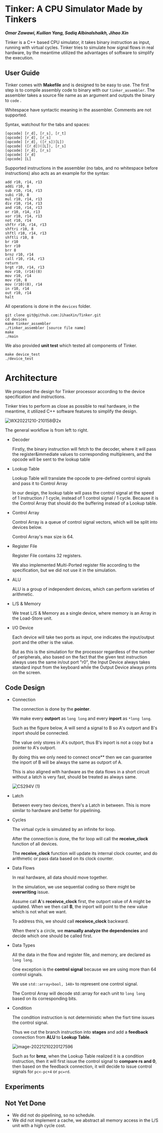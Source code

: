 # Tinker: A CPU Simulator Made by Tinkers

***Omar Zawawi, Kuilian Yang, Sadiq Albinalshaikh, Jihao Xin***

Tinker is a C++ based CPU simulator, it takes binary instruction as input, running with virtual cycles. Tinker tries to simulate how signal flows in real hardware, by the meantime utilized the advantages of software to simplify the execution.

## User Guide

Tinker comes with **Makefile** and is designed to be easy to use. The first step is to compile assembly code to binary with our `tinker_assembler`. The assembler takes a source file name as an argument and outputs the binary to `code` .

Whitespace have syntactic meaning in the assembler. Comments are not supported.

Syntax, watchout for the tabs and spaces:
```
[opcode] [r_d], [r_s], [r_t]
[opcode] [r_d], [r_s]
[opcode] [r_d], ([r_s])[L])
[opcode] ([r_d])([L]), [r_s]
[opcode] [r_d], [r_s]
[opcode] [r_d]
[opcode] [L]
```

Supported instructions in the assembler (no tabs, and no whitespace before instructions) also acts as an example for the syntax:

```
add r10, r14, r13
addi r10, 8
sub r10, r14, r13
subi r10, 8
mul r10, r14, r13
div r10, r14, r13
and r10, r14, r13
or r10, r14, r13
xor r10, r14, r13
not r10, r14
shftr r10, r14, r13
shftri r10, 8
shftl r10, r14, r13
shftli r10, 8
br r10
brr r10
brr 8
brnz r10, r14
call r10, r14, r13
return
brgt r10, r14, r13
mov r10, (r14)(8)
mov r10, r14
mov r10, 8
mov (r10)(8), r14
in r10, r14
out r10, r14
halt
```

All operations is done in the `devices` folder.

```shell
git clone git@github.com:JihaoXin/Tinker.git
cd devices
make tinker_assembler
./tinker_assembler [source file name]
make
./main
```

We also provided **unit test** which tested all components of Tinker.

```shell
make device_test
./device_test
```

# Architecture

We proposed the design for Tinker processor according to the device specification and instructions.

Tinker tries to perform as close as possible to real hardware, in the meantime, it utilized C++ software features to simplify the design.

![WX20221210-210158@2x](./assets/WX20221210-210158@2x.png)

The general workflow is from left to right.

* Decoder

  Firstly, the binary instruction will fetch to the decoder, where it will pass the register&immediate values to corresponding multiplexers, and the opcode will be sent to the lookup table 

* Lookup Table

  Lookup Table will translate the opcode to pre-defined control signals and pass it to Control Array

  In our design, the lookup table will pass the control signal at the speed of 1 instruction / 1 cycle, instead of 1 control signal / 1 cycle. Because it is the Control Array that should do the buffering instead of a Lookup table.

* Control Array

  Control Array is a queue of control signal vectors, which will be split into devices below.

  Control Array's max size is 64.

* Register File

  Register File contains 32 registers.

  We also implemented Multi-Ported register file according to the specification, but we did not use it in the simulation.

* ALU

  ALU is a group of independent devices, which can perform varieties of arithmetic.

* L/S \& Memory

  We treat L/S \& Memory as a single device,  where memory is an Array in the Load-Store unit.

* I/O Device

  Each device will take two ports as input, one indicates the input/output port and the other is the value.

  But as this is the simulation for the processor regardless of the number of peripherals, also based on the fact that the given test instruction always uses the same in/out port "r0", the Input Device always takes standard input from the keyboard while the Output Device always prints on the screen.

  

## Code Design

* Connection

  The connection is done by the **pointer**.

  We make every **outport** as `long long` and every **inport** as `*long long`.

  Such as the figure below, A will send a signal to B so A's outport and B's inport should be connected.

  The value only stores in A's outport, thus B's inport is not a copy but a pointer to A's outport.

  By doing this we only need to connect once** then we can guarantee the inport of B will be always the same as outport of A.

  This is also aligned with hardware as the data flows in a short circuit without a latch is very fast, should be treated as always same.

  ![CS294V (1)](./assets/CS294V.png)

* Latch

  Between every two devices, there's a Latch in between. This is more similar to hardware and better for pipelining.

* Cycles

  The virtual cycle is simulated by an infinite for loop.

  After the connection is done, the for loop will call the **receive_clock** function of all devices.

  The **receive_clock** function will update its internal clock counter, and do arithmetic or pass data based on its clock counter.

* Data Flows

  In real hardware, all data should move together. 

  In the simulation, we use sequential coding so there might be **overwriting** issue.

  Assume call **A**'s **receivce_clock** first, the outport value of A might be updated. When we then call **B**, the inport will point to the new value which is not what we want.

  To address this, we should call **receivce_clock** backward.

  When there's a circle, we **manually analyze the dependencies** and decide which one should be called first.

* Data Types

  All the data in the flow and register file, and memory, are declared as `long long`.

  One exception is the **control signal** because we are using more than 64 control signals.

  We use `std::array<bool, 148>` to represent one control signal.

  The Control Array will decode std::array for each unit to `long long` based on its corresponding bits.

* Condition

  The condition instruction is not deterministic when the fisrt time issues the control signal.

  Thus we cut the branch instruction into **stages** and add a **feedback** connection from **ALU** to **Lookup Table**.

  ![image-20221210220127596](./assets/image-20221210220127596.png)

  Such as for **brnz**, when the Lookup Table realized it is a condition instruction, then it will first issue the control signal to **compare rs and 0**, then based on the feedback connection, it will decide to issue control signals for `pc<-pc+4` or `pc=rd`.

## Experiments



## Not Yet Done

* We did not do pipelining, so no schedule.
* We did not implement a cache, we abstract all memory access in the L/S unit with a high cycle cost.

